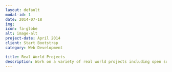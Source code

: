 ```yaml
---
layout: default
modal-id: 1
date: 2014-07-18
img:
icon: fa-globe
alt: image-alt
project-date: April 2014
client: Start Bootstrap
category: Web Development

title: Real World Projects
description: Work on a variety of real world projects including open source projects from our partners.
---
```


